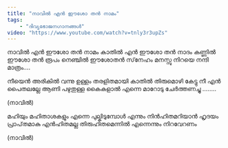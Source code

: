 ```yaml
---
title: "നാവിൽ എൻ ഈശോ തൻ നാമം"
tags:
    - "ദിവ്യഭോജനഗാനങ്ങൾ"
video: "https://www.youtube.com/watch?v=tnly3r3upZs"
---
```


നാവിൽ എൻ ഈശോ തൻ നാമം
കാതിൽ എൻ ഈശോ തൻ നാദം
കണ്ണിൽ ഈശോ തൻ രൂപം
നെഞ്ചിൽ ഈശോതൻ സ്‌നേഹം
മനസ്സു നിറയെ നന്ദി മാത്രം….

നീയെൻ അരികിൽ വന്നു
ഉള്ളം തരളിതമായി
കാതിൽ തിരുമൊഴി കേട്ടു
നീ എൻ പൈതലല്ലേ
ആണി പഴുതുള്ള
കൈകളാൽ എന്നെ
മാറോടു ചേർത്തണച്ചു ……..

(നാവിൽ)

മഹിയും മഹിതാശകളും
എന്നെ പുല്കിടുമ്പോൾ
എന്നും നിൻഹിതമറിയാൻ
ഹൃദയം പ്രാപ്‌തമാകു
എൻഹിതമല്ല തിരുഹിതമെന്നിൽ
എന്നെന്നും നിറവേറണം

(നാവിൽ)

